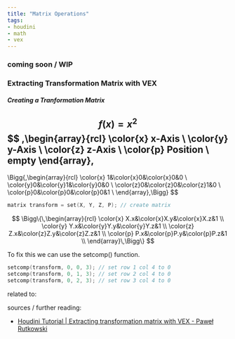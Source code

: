```yaml
---
title: "Matrix Operations"
tags:
- houdini
- math
- vex
---
```


### coming soon / WIP

### Extracting Transformation Matrix with VEX

##### Creating a Tranformation Matrix
$$
f(x) = x^2
$$
$$
\,\begin{array}{rcl}
	\color{x} x-Axis \\
	\color{y} y-Axis \\
	\color{z} z-Axis \\
	\color{p} Position \\
	empty
\end{array}\,
-
\Bigg\{\,\begin{array}{rcl}
	\color{x} 1&\color{x}0&\color{x}0&0 \\
	\color{y}0&\color{y}1&\color{y}0&0 \\
	\color{z}0&\color{z}0&\color{z}1&0 \\
	\color{p}0&\color{p}0&\color{p}0&1 \\
\end{array}\,\Bigg\}
$$


```C
matrix transform = set(X, Y, Z, P); // create matrix
```

$$
\Bigg\{\,\begin{array}{rcl}
	\color{x} X.x&\color{x}X.y&\color{x}X.z&1 \\
	\color{y} Y.x&\color{y}Y.y&\color{y}Y.z&1 \\
	\color{z} Z.x&\color{z}Z.y&\color{z}Z.z&1 \\
	\color{p} P.x&\color{p}P.y&\color{p}P.z&1 \\
\end{array}\,\Bigg\}
$$

To fix this we can use the setcomp() function.

```C
setcomp(transform, 0, 0, 3); // set row 1 col 4 to 0
setcomp(transform, 0, 1, 3); // set row 2 col 4 to 0
setcomp(transform, 0, 2, 3); // set row 3 col 4 to 0
```

related to:

sources / further reading:
- [Houdini Tutorial | Extracting transformation matrix with VEX - Paweł Rutkowski](https://vimeo.com/284712920)

